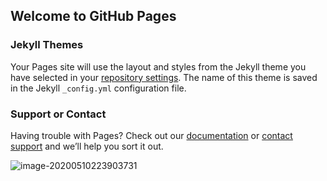 ## Welcome to GitHub Pages



### Jekyll Themes

Your Pages site will use the layout and styles from the Jekyll theme you have selected in your [repository settings](https://github.com/ytldsimage/hp/settings). The name of this theme is saved in the Jekyll `_config.yml` configuration file.

### Support or Contact

Having trouble with Pages? Check out our [documentation](https://help.github.com/categories/github-pages-basics/) or [contact support](https://github.com/contact) and we’ll help you sort it out.

![image-20200510223903731](3.assets/image-20200510223903731.png)

